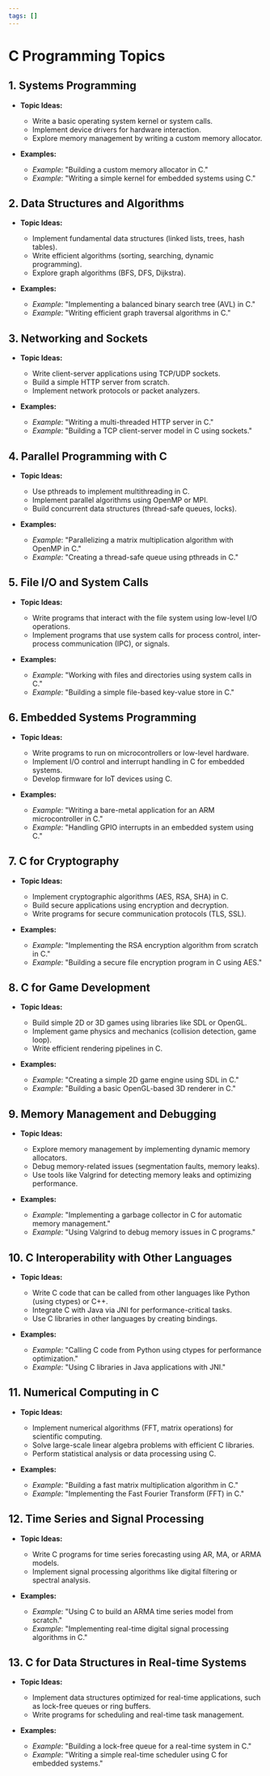 ```yaml
---
tags: []
---
```


# C Programming Topics

## 1. Systems Programming
- **Topic Ideas:**
  - Write a basic operating system kernel or system calls.
  - Implement device drivers for hardware interaction.
  - Explore memory management by writing a custom memory allocator.

- **Examples:**
  - *Example*: "Building a custom memory allocator in C."
  - *Example*: "Writing a simple kernel for embedded systems using C."

## 2. Data Structures and Algorithms
- **Topic Ideas:**
  - Implement fundamental data structures (linked lists, trees, hash tables).
  - Write efficient algorithms (sorting, searching, dynamic programming).
  - Explore graph algorithms (BFS, DFS, Dijkstra).

- **Examples:**
  - *Example*: "Implementing a balanced binary search tree (AVL) in C."
  - *Example*: "Writing efficient graph traversal algorithms in C."

## 3. Networking and Sockets
- **Topic Ideas:**
  - Write client-server applications using TCP/UDP sockets.
  - Build a simple HTTP server from scratch.
  - Implement network protocols or packet analyzers.

- **Examples:**
  - *Example*: "Writing a multi-threaded HTTP server in C."
  - *Example*: "Building a TCP client-server model in C using sockets."

## 4. Parallel Programming with C
- **Topic Ideas:**
  - Use pthreads to implement multithreading in C.
  - Implement parallel algorithms using OpenMP or MPI.
  - Build concurrent data structures (thread-safe queues, locks).

- **Examples:**
  - *Example*: "Parallelizing a matrix multiplication algorithm with OpenMP in C."
  - *Example*: "Creating a thread-safe queue using pthreads in C."

## 5. File I/O and System Calls
- **Topic Ideas:**
  - Write programs that interact with the file system using low-level I/O operations.
  - Implement programs that use system calls for process control, inter-process communication (IPC), or signals.

- **Examples:**
  - *Example*: "Working with files and directories using system calls in C."
  - *Example*: "Building a simple file-based key-value store in C."

## 6. Embedded Systems Programming
- **Topic Ideas:**
  - Write programs to run on microcontrollers or low-level hardware.
  - Implement I/O control and interrupt handling in C for embedded systems.
  - Develop firmware for IoT devices using C.

- **Examples:**
  - *Example*: "Writing a bare-metal application for an ARM microcontroller in C."
  - *Example*: "Handling GPIO interrupts in an embedded system using C."

## 7. C for Cryptography
- **Topic Ideas:**
  - Implement cryptographic algorithms (AES, RSA, SHA) in C.
  - Build secure applications using encryption and decryption.
  - Write programs for secure communication protocols (TLS, SSL).

- **Examples:**
  - *Example*: "Implementing the RSA encryption algorithm from scratch in C."
  - *Example*: "Building a secure file encryption program in C using AES."

## 8. C for Game Development
- **Topic Ideas:**
  - Build simple 2D or 3D games using libraries like SDL or OpenGL.
  - Implement game physics and mechanics (collision detection, game loop).
  - Write efficient rendering pipelines in C.

- **Examples:**
  - *Example*: "Creating a simple 2D game engine using SDL in C."
  - *Example*: "Building a basic OpenGL-based 3D renderer in C."

## 9. Memory Management and Debugging
- **Topic Ideas:**
  - Explore memory management by implementing dynamic memory allocators.
  - Debug memory-related issues (segmentation faults, memory leaks).
  - Use tools like Valgrind for detecting memory leaks and optimizing performance.

- **Examples:**
  - *Example*: "Implementing a garbage collector in C for automatic memory management."
  - *Example*: "Using Valgrind to debug memory issues in C programs."

## 10. C Interoperability with Other Languages
- **Topic Ideas:**
  - Write C code that can be called from other languages like Python (using ctypes) or C++.
  - Integrate C with Java via JNI for performance-critical tasks.
  - Use C libraries in other languages by creating bindings.

- **Examples:**
  - *Example*: "Calling C code from Python using ctypes for performance optimization."
  - *Example*: "Using C libraries in Java applications with JNI."

## 11. Numerical Computing in C
- **Topic Ideas:**
  - Implement numerical algorithms (FFT, matrix operations) for scientific computing.
  - Solve large-scale linear algebra problems with efficient C libraries.
  - Perform statistical analysis or data processing using C.

- **Examples:**
  - *Example*: "Building a fast matrix multiplication algorithm in C."
  - *Example*: "Implementing the Fast Fourier Transform (FFT) in C."

## 12. Time Series and Signal Processing
- **Topic Ideas:**
  - Write C programs for time series forecasting using AR, MA, or ARMA models.
  - Implement signal processing algorithms like digital filtering or spectral analysis.

- **Examples:**
  - *Example*: "Using C to build an ARMA time series model from scratch."
  - *Example*: "Implementing real-time digital signal processing algorithms in C."

## 13. C for Data Structures in Real-time Systems
- **Topic Ideas:**
  - Implement data structures optimized for real-time applications, such as lock-free queues or ring buffers.
  - Write programs for scheduling and real-time task management.

- **Examples:**
  - *Example*: "Building a lock-free queue for a real-time system in C."
  - *Example*: "Writing a simple real-time scheduler using C for embedded systems."
